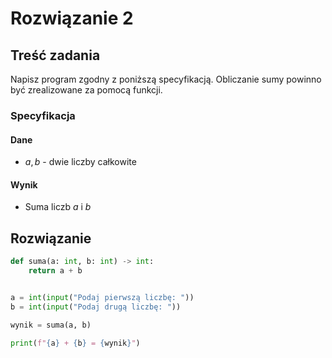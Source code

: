 # Rozwiązanie 2

## Treść zadania

Napisz program zgodny z poniższą specyfikacją. Obliczanie sumy powinno być zrealizowane za pomocą funkcji.

### Specyfikacja

#### Dane

* $a, b$ - dwie liczby całkowite

#### Wynik

* Suma liczb $a$ i $b$ 

## Rozwiązanie

```python
def suma(a: int, b: int) -> int:
    return a + b


a = int(input("Podaj pierwszą liczbę: "))
b = int(input("Podaj drugą liczbę: "))

wynik = suma(a, b)

print(f"{a} + {b} = {wynik}")
```
